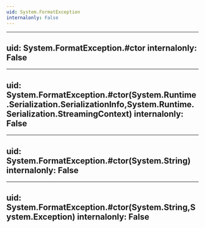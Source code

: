 ```yaml
---
uid: System.FormatException
internalonly: False
---
```


---
uid: System.FormatException.#ctor
internalonly: False
---

---
uid: System.FormatException.#ctor(System.Runtime.Serialization.SerializationInfo,System.Runtime.Serialization.StreamingContext)
internalonly: False
---

---
uid: System.FormatException.#ctor(System.String)
internalonly: False
---

---
uid: System.FormatException.#ctor(System.String,System.Exception)
internalonly: False
---
